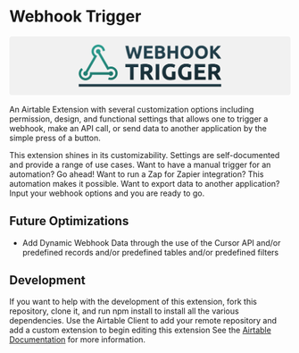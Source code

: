 # Webhook Trigger

![Test](/docs/banner.svg)

An Airtable Extension with several customization options including permission, design, and functional settings that allows one to trigger a webhook, make an API call, or send data to another application by the simple press of a button.

This extension shines in its customizability. Settings are self-documented and provide a range of use cases. Want to have a manual trigger for an automation? Go ahead! Want to run a Zap for Zapier integration? This automation makes it possible. Want to export data to another application? Input your webhook options and you are ready to go.

## Future Optimizations

- Add Dynamic Webhook Data through the use of the Cursor API and/or predefined records and/or predefined tables and/or predefined filters

## Development

If you want to help with the development of this extension, fork this repository, clone it, and run npm install to install all the various dependencies. Use the Airtable Client to add your remote repository and add a custom extension to begin editing this extension See the [Airtable Documentation](https://www.airtable.com/developers) for more information.

